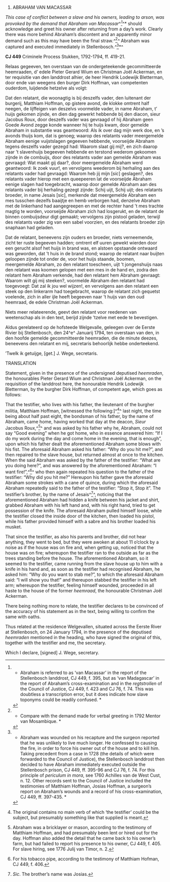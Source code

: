 1.  ABRAHAM VAN MACASSAR

*This case of conflict between a slave and his owners, leading to arson,
was provoked by the demand that Abraham van Macassar*^*[^1]*^* should
acknowledge and greet his owner after returning from a day’s work.
Clearly there was more behind Abraham’s discontent and an apparently
minor demand such as this may have been the final straw.*^*[^2]*^*
Abraham was captured and executed immediately in Stellenbosch.*^*[^3]*^

**CJ 449** Criminele Process Stukken, 1792-1794, ff. 419-21.

Relaas gegeeven, ten overstaan van de ondergeteekende gecommitteerde
heemraaden, d’ edele Pieter Gerard Wium en Christman Joël Ackerman, en
ter requisitie van den landdrost alhier, de heer Hendrik Lodewijk
Bletterman, door ende van weegens den burger Dirk Hoffman, van
competenten ouderdom, luijdende hetzelve als volgt:

Dat den relatant, die woonagtig is bij deszelfs vader, den luitenant der
burgerij, Matthiam Hoffman, op gistere avond, de klokke omtrent half
neegen, de lijffeigen van deszelvs voormelde vader, in name Abraham, t’
huijs gekomen zijnde, en dien dag gewerkt hebbende bij den diacon, sieur
Jacobus Roux, door deszelfs vader was gevraagd of hij Abraham geen Goede
Avond zegge konde wanneer hij te huijs kwam, door gemelde Abraham in
substantie was geantwoord: Als ik over dag mijn werk doe, en ’s avonds
thuijs kom, dat is genoeg; waarop des relatants vader meergemelde
Abraham eenige vuijstslagen gegeeven hebbende, voorseijde Abraham tegens
deszelfs vader gezegd had: Waarom slaat gij mij?, en zich daarop naar ’t
slavenhuijs begeeven hebbende en terstond wederom gekoomen zijnde in de
combuijs, door des relatants vader aan gemelde Abraham was gevraagd: Wat
maakt gij daar?, door meergemelde Abraham werd geantwoord: Ik zoek
vuur!, en vervolgens weederom bij herhaling aan des relatants vader had
gevraagd: Waarom heb jij mijn \[*sic*\] geslagen?, des relatants vader
hierop met een queepeeren lat de voorseijde Abraham eenige slagen had
toegebracht, waarop door gemelde Abraham aan des relatants vader bij
herhaling gezegt zijnde: Schij uijt, Schij uijt; des relatants broeder,
in name Jesais \[sic\], merkende dat meergemelde Abraham een mes
tusschen dezelfs baaijtje en hemb verborgen had, denzelve Abraham met de
linkerhand had aangegreepen en met de rechter hand ’t mes trachte magtig
te worden, voorseijde Abraham zich had losgerukt, en de relatant de
binnen combuijsdeur digt gemaakt; vervolgens zijn pistool geladen,
terwijl des relatants vader zig van een sabel voorzien, en des relatants
broeder zijn snaphaan had geladen.

Dat de relatant, beneevens zijn ouders en broeder, niets verneemende,
zicht ter ruste begeeven hadden; omtrent elf uuren gewekt wierden door
een gerucht alsof het huijs in brand was, en alstoen opstaande ontwaard
was geworden, dat ’t huis in de brand stond; waarop de relatant naar
buijten geloopen zijnde tot onder de, voor het huijs staande, boomen,
meergemelde Abraham, zo den relatant toescheen, uijt ’t jongenshuijs
naas den relatant was koomen gelopen met een mes in de hand en, zodra
den relatant hem Abraham verkende, had den relatant hem Abraham
gevraagt: Waarom wilt gij mij steeken?, voormelde Abraham den relatant
had toegevoegt: Dat zal ik jou wel wijzen!, en vervolgens aan den
relatant een steek op den linkerarm had toegebracht, waarop de relatant
zich gequetst voelende, zich in aller ijle heeft begeeven naar ’t huijs
van den oud heemraad, de edele Christman Joël Ackerman.

Niets meer relateerende, geevt den relatant voor reedenen van
weetenschap als in den text, berijd zijnde ’tzelve met eede te
bevestigen.

Aldus gerelateerd op de hofsteede Welgevalle, geleegen over de Eerste
Rivier bij Stellenbosch, den 24^e^ Januarij 1794, ten overstaan van den,
in den hoofde gemelde gecommitteerde heemraden, die de minute deezes,
beneevens den relatant en mij, secretaris behoorlijk hebbe onderteekend.

’Twelk ik getuijge, \[get.\] J. Wege, secretaris.

TRANSLATION

Statement, given in the presence of the undersigned deputised
*heemraden*, the honourables Pieter Gerard Wium and Christman Joël
Ackerman, on the requisition of the landdrost here, the honourable
Hendrik Lodewijk Bletterman, by the burgher Dirk Hoffman, of competent
age, which goes as follows:

That the testifier, who lives with his father, the lieutenant of the
burgher militia, Matthiam Hoffman, \[witnessed the following:\]^[^4]^
last night, the time being about half past eight, the bondsman of his
father, by the name of Abraham, came home, having worked that day at the
deacon, *Sieur* Jacobus Roux,^[^5]^ and was asked by his father why he,
Abraham, could not say “Good evening” when he got home, who in essence
answered him: “If I do my work during the day and come home in the
evening, that is enough”, upon which his father dealt the aforementioned
Abraham some blows with his fist. The aforesaid Abraham asked his
father: “Why do you hit me?”, and then repaired to the slave house, but
returned almost at once to the kitchen. When the said Abraham was asked
by the father of the testifier: “What are you doing here?”, and was
answered by the aforementioned Abraham: “I want fire!”,^[^6]^ who then
again repeated his question to the father of the testifier: “Why did you
hit me?” Hereupon his father gave the aforesaid Abraham some strokes
with a cane of quince, during which the aforesaid Abraham repeatedly
said to the father of the testifier: “Stop it, Stop it”. The testifier’s
brother, by the name of Jesais^[^7]^, noticing that the aforementioned
Abraham had hidden a knife between his jacket and shirt, grabbed Abraham
with his left hand and, with his right hand, tried to get possession of
the knife. The aforesaid Abraham pulled himself loose, while the
testifier closed the inside door of the kitchen, then loaded his pistol,
while his father provided himself with a sabre and his brother loaded
his musket.

That since the testifier, as also his parents and brother, did not hear
anything, they went to bed, but they were awoken at about 11 o’clock by
a noise as if the house was on fire and, when getting up, noticed that
the house was on fire; whereupon the testifier ran to the outside as far
as the trees standing before the house. The aforementioned Abraham, so
it seemed to the testifier, came running from the slave house up to him
with a knife in his hand and, as soon as the testifier had recognised
Abraham, he asked him: “Why do you want to stab me?”, to which the
aforesaid Abraham said: “I will show you that!” and thereupon stabbed
the testifier in his left arm; whereupon the testifier, feeling himself
wounded, proceeded in all haste to the house of the former *heemraad*,
the honourable Christman Joël Ackerman.

There being nothing more to relate, the testifier declares to be
convinced of the accuracy of his statement as in the text, being willing
to confirm the same with oaths.

Thus related at the residence Welgevallen, situated across the Eerste
River at Stellenbosch, on 24 January 1794, in the presence of the
deputised *heemraden* mentioned in the heading, who have signed the
original of this, together with the testifier and me, the secretary.

Which I declare, \[signed\] J. Wege, secretary.

[^1]: * Abraham is referred to as ‘van Macassar’ in the report of the
    Stellenbosch landdrost, CJ 449, f. 395, but as ‘van Madagascar’ in
    the report of Abraham’s cross-examination and in the *regtstrollen*
    of the Council of Justice, CJ 449, f. 423 and CJ 76, f. 74. This was
    doubtless a transcription error, but it does indicate how slave
    toponyms could be readily confused. *

[^2]: * Compare with the demand made for verbal greeting in 1792 Mentor
    van Mosambique. *

[^3]: * Abraham was wounded on his recapture and the surgeon reported
    that he was unlikely to live much longer. He confessed to causing
    the fire, in order to force his owner out of the house and to kill
    him. Taking precedent from a case in 1728 (the details of which were
    forwarded to the Council of Justice), the Stellenbosch landdrost
    then decided to have Abraham immediately executed outside the
    Stellenbosch prison, CJ 449, ff. 395-96 and CJ 76, f. 74. For this
    principle of *periculum in mora*, see 1760 Achilles van de West
    Cust, n. 12. Other records sent to the Council of Justice included
    the testimonies of Matthiam Hoffman, Josias Hoffman, a surgeon’s
    report on Abraham’s wounds and a record of his cross-examination, CJ
    449, ff. 397-435. *

[^4]:  The original contains no main verb of which ‘the testifier’ could
    be the subject, but presumably something like that supplied is
    meant.

[^5]:  Abraham was a bricklayer or mason, according to the testimony of
    Matthiam Hoffman, and had presumably been lent or hired out for the
    day. Hoffman also added the detail that he came back to his owner’s
    farm, but had failed to report his presence to his owner, CJ 449, f.
    405. For slave hiring, see 1776 Julij van Timor, n. 2.

[^6]:  For his tobacco pipe, according to the testimony of Matthiam
    Hofman, CJ 449, f. 406.

[^7]:  *Sic*. The brother’s name was Josias.
